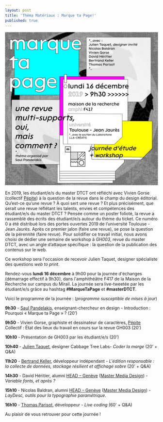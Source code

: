 ```yaml
---
layout: post
title: 'Théma Matériaux : Marque ta Page!'
published: true
---
```


<img src="/../img/2019_01/WKS_marque-ta-page-fly.png"/>

<p>En 2019, les étudiant/e/s du master DTCT ont réfléchi avec Vivien Gorse (collectif <a href="https://www.pepite-collectif.com/">Pépite</a>) à la question de la revue dans le champ du design éditorial. Qu’est-ce qu’une revue ? À quoi sert une revue ? Et plus précisément, que serait une revue reflétant les talents, envies et compétences des étudiant/e/s du master DTCT ? 
Pensée comme un poster folioté, la revue a rassemblé des écrits des étudiant/e/s autour du thème du ticket. Ce numéro 0 a été distribué lors des portes ouvertes 2019 de l’université Toulouse - Jean Jaurès. Après ce premier jalon (faire une revue), se pose la question de la pérennité (faire revue).
Pour solidifier ce travail initial, nous avons choisi de dédier une semaine de workshop à <em>GH003</em>, revue du master DTCT, avec un angle d’attaque spécifique : la question de la publication des contenus sur le web.</p>

<p>Ce workshop sera l'occasion de recevoir Julien Taquet, designer spécialiste des questions <em>web to print</em>.</p>


<p>Rendez-vous <strong>lundi 16 décembre</strong> à 9h00 pour la journée d'échanges (démarrage effectif à 9h30), dans l'amphithéâtre F417 de la Maison de la Recherche sur campus du Mirail. La journée sera live-tweetée par les étudiant/e/s grâce au hashtag <strong>#MarqueTaPage</strong> et <strong>#masterDTCT</strong>.</p>

<p>Voici le programme de la journée : (<em>programme susceptible de mises à jour</em>)</p>
<p><strong>9h30</strong> - <a href="http://saulpandelakis.com/">Saul Pandelakis</a>, enseignant-chercheur en design - Introduction : Pourquoi « Marque ta Page » ?  (20’)</p>

<p><strong>9h50</strong> - Vivien Gorse, graphiste et dessinateur de caractères, <a href="https://www.pepite-collectif.com/">Pépite</a> Collectif : État des lieux du travail en cours sur la revue GH003 (20’)</p>

<p><strong>10h10</strong> - Présentation de GH003 par les étudiant/e/s (20’)</p>


<p><strong>10h40</strong> - <a href="https://twitter.com/john_tax?lang=en">Julien Taquet</a>, designer Cabbage Tree Labs- <em>Coder la marge</em> (20’ + Q&amp;A)</p>

<p><strong>11h20</strong> - <a href="https://bertrandkeller.info/">Bertrand Keller</a>, développeur indépendant - <em>L'édition responsable : la collecte de données, stockage résilient et affichage sobre</em> (20’ + Q&amp;A)</p>


<p><strong>14h30</strong> - David Héritier, alumni <a href="https://www.hesge.ch/head/formations-recherche/master-en-media-design">HEAD – Genève</a> (<a href="http://www.mastermediadesign.ch/home">Master Media Design</a>) - <em>Variable fonts, et après ?</em></p>

<p><strong>15h10</strong> - Nicolas Baldran, alumni <a href="https://www.hesge.ch/head/formations-recherche/master-en-media-design">HEAD – Genève</a> (<a href="http://www.mastermediadesign.ch/home">Master Media Design</a>) - <em>LayDesc, outils pour la typographie paramétrique</em>.</p>

<p><strong>16h10</strong> - <a href="https://oncletom.io/">Thomas Parisot</a>, développeur  - <em>Live coding</em> (60’ + Q&amp;A)</p>

<p>Au plaisir de vous retrouver pour cette journée !</p> 








 